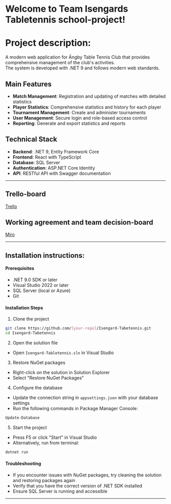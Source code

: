 # Welcome to Team Isengards Tabletennis school-project!  

# Project description:
A modern web application for Ängby Table Tennis Club that provides comprehensive management of the club's activities.  
The system is developed with .NET 9 and follows modern web standards.

## Main Features
- **Match Management**: Registration and updating of matches with detailed statistics
- **Player Statistics**: Comprehensive statistics and history for each player
- **Tournament Management**: Create and administer tournaments
- **User Management**: Secure login and role-based access control
- **Reporting**: Generate and export statistics and reports

## Technical Stack
- **Backend**: .NET 9, Entity Framework Core
- **Frontend**: React with TypeScript
- **Database**: SQL Server
- **Authentication**: ASP.NET Core Identity
- **API**: RESTful API with Swagger documentation

---

## Trello-board  

[Trello](https://trello.com/invite/b/68133273e650052b63ef675d/ATTI4a3fd60004a259d593032d6bf9eacb48029733F3/angby-pingis-isengard)

## Working agreement and team decision-board  

[Miro](https://miro.com/app/board/uXjVI7bk488=/)  

---

## Installation instructions:

#### Prerequisites
- .NET 9.0 SDK or later
- Visual Studio 2022 or later
- SQL Server (local or Azure)
- Git

#### Installation Steps

1. Clone the project
```bash
git clone https://github.com/[your-repo]/Isengard-Tabetennis.git
cd Isengard-Tabetennis
```

2. Open the solution file
- Open `Isengard-Tabletennis.sln` in Visual Studio

3. Restore NuGet packages
- Right-click on the solution in Solution Explorer
- Select "Restore NuGet Packages"

4. Configure the database
- Update the connection string in `appsettings.json` with your database settings
- Run the following commands in Package Manager Console:
```powershell
Update-Database
```

5. Start the project
- Press F5 or click "Start" in Visual Studio
- Alternatively, run from terminal:
```bash
dotnet run
```

#### Troubleshooting
- If you encounter issues with NuGet packages, try cleaning the solution and restoring packages again
- Verify that you have the correct version of .NET SDK installed
- Ensure SQL Server is running and accessible

---


